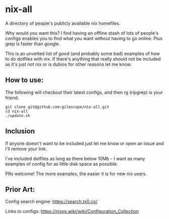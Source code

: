 # nix-all

A directory of people's publicly available nix homefiles.

Why would you want this? I find having an offline stash of lots of people's configs enables you to find what you want without having to go online. Plus grep is faster than google.

This is an unvetted list of good (and probably some bad) examples of how to do dotfiles with nix. If there's anything that really should not be included as it's just not nix or is dubios for other reasons let me know.

## How to use:

The following will checkout their latest configs, and then rg (ripgrep) is your friend.

```
git clone git@github.com:gilescope/nix-all.git
cd nix-all
./update.sh
```


## Inclusion

If anyone doesn't want to be included just let me know or open an issue and I'll remove your link.

I've included dotfiles as long as there below 10Mb - I want as many examples of config for as little disk space as possible.

PRs welcome! The more examples, the easier it is for new nix users.

## Prior Art:

Config search engine: https://search.tx0.co/

Links to configs: https://nixos.wiki/wiki/Configuration_Collection
